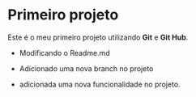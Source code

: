 # Primeiro projeto

Este é o meu primeiro projeto utilizando **Git** e **Git Hub**.

- Modificando o Readme.md

- Adicionado uma nova branch no projeto
- adicionada uma nova funcionalidade no projeto.